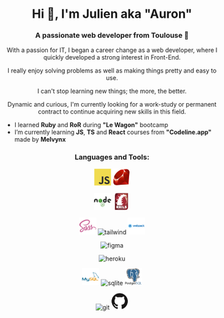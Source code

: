 <h1 align="center">Hi 👋, I'm Julien aka "Auron"</h1>
<h3 align="center">A passionate web developer from Toulouse 🧱</h3>

<p align="center">
  With a passion for IT, I began a career change as a web developer, where I quickly developed a strong interest in Front-End.
</p>
<p align="center">
  I really enjoy solving problems as well as making things pretty and easy to use.
</p>
<p align="center">
  I can't stop learning new things; the more, the better.
</p>
<p align="center">
  Dynamic and curious, I'm currently looking for a work-study or permanent contract to continue acquiring new skills in this field.
</p>


- I learned **Ruby** and **RoR** during **"Le Wagon"** bootcamp
- I’m currently learning **JS**, **TS** and **React** courses from **"Codeline.app"** made by **Melvynx**

<h3 align="center">Languages and Tools:</h3>
<p align="center">
  <img
    src="https://raw.githubusercontent.com/devicons/devicon/master/icons/javascript/javascript-original.svg"
    alt="javascript"
    width="40"
    height="40"
  />
  <img
    src="https://raw.githubusercontent.com/devicons/devicon/master/icons/ruby/ruby-original.svg"
    alt="ruby"
    width="40"
    height="40"
  />
</p>
<p align="center">
  <img
    src="https://raw.githubusercontent.com/devicons/devicon/master/icons/nodejs/nodejs-original-wordmark.svg"
    alt="nodejs"
    width="40"
    height="40"
  />
  <img
    src="https://raw.githubusercontent.com/devicons/devicon/master/icons/rails/rails-original-wordmark.svg"
    alt="rails"
    width="40"
    height="40"
  />
</p>
<p align="center">
  <img
    src="https://raw.githubusercontent.com/devicons/devicon/master/icons/sass/sass-original.svg"
    alt="sass"
    width="40"
    height="40"
  />
  <img
    src="https://www.vectorlogo.zone/logos/tailwindcss/tailwindcss-icon.svg"
    alt="tailwind"
    width="40"
    height="40"
  />
  <img
    src="https://raw.githubusercontent.com/devicons/devicon/d00d0969292a6569d45b06d3f350f463a0107b0d/icons/webpack/webpack-original-wordmark.svg"
    alt="webpack"
    width="40"
    height="40"
  />
</p>
<p align="center">
  <img
    src="https://www.vectorlogo.zone/logos/figma/figma-icon.svg"
    alt="figma"
    width="40"
    height="40"
  />
</p>
<p align="center">
  <img
    src="https://www.vectorlogo.zone/logos/heroku/heroku-icon.svg"
    alt="heroku"
    width="40"
    height="40"
  />
</p>
<p align="center">
  <img
    src="https://raw.githubusercontent.com/devicons/devicon/master/icons/mysql/mysql-original-wordmark.svg"
    alt="mysql"
    width="40"
    height="40"
  />
  <img
    src="https://www.vectorlogo.zone/logos/sqlite/sqlite-icon.svg"
    alt="sqlite"
    width="40"
    height="40"
  />
  <img
    src="https://raw.githubusercontent.com/devicons/devicon/master/icons/postgresql/postgresql-original-wordmark.svg"
    alt="postgresql"
    width="40"
    height="40"
  />
</p>
<p align="center">
  <img
    src="https://www.vectorlogo.zone/logos/git-scm/git-scm-icon.svg"
    alt="git"
    width="40"
    height="40"
  />
  <img
    src="https://raw.githubusercontent.com/devicons/devicon/master/icons/github/github-original.svg"
    alt="GitHub"
    width="40"
    height="40"
  />
</p>
